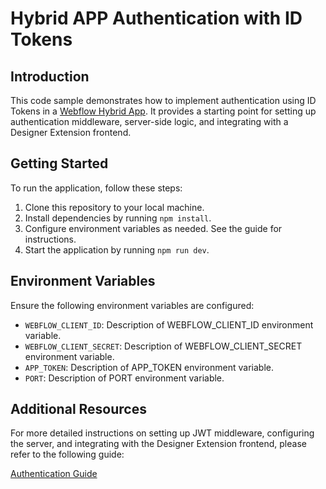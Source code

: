 # Hybrid APP Authentication with ID Tokens

## Introduction
This code sample demonstrates how to implement authentication using ID Tokens in a [Webflow Hybrid App](https://docs.developers.webflow.com/data/docs/hybrid-apps). It provides a starting point for setting up authentication middleware, server-side logic, and integrating with a Designer Extension frontend.

## Getting Started
To run the application, follow these steps:

1. Clone this repository to your local machine.
2. Install dependencies by running `npm install`.
3. Configure environment variables as needed. See the guide for instructions.
4. Start the application by running `npm run dev`.

## Environment Variables
Ensure the following environment variables are configured:

- `WEBFLOW_CLIENT_ID`: Description of WEBFLOW_CLIENT_ID environment variable.
- `WEBFLOW_CLIENT_SECRET`: Description of WEBFLOW_CLIENT_SECRET environment variable.
- `APP_TOKEN`: Description of APP_TOKEN environment variable.
- `PORT`: Description of PORT environment variable.

## Additional Resources
For more detailed instructions on setting up JWT middleware, configuring the server, and integrating with the Designer Extension frontend, please refer to the following guide:

[Authentication Guide](https://developers.webflow.com/data/docs/authenticating-users-with-id-tokens)
